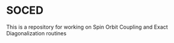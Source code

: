 # SOCED

This is a repository for working on Spin Orbit Coupling and Exact Diagonalization routines

